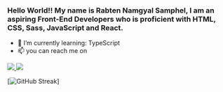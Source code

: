 ### Hello World!! My name is Rabten Namgyal Samphel, I am an aspiring Front-End Developers who is proficient with HTML, CSS, Sass, JavaScript and React.

- 🌱 I’m currently learning: TypeScript
- 📫 you can reach me on
<a href="https://www.linkedin.com/in/rabten-samphel-53171a1bb/">
   <img src='![twitter](https://user-images.githubusercontent.com/76475970/192119319-d678d0dc-6e5d-482a-9969-cb166f965393.svg))'/>
</a>

<a href="https://twitter.com/rabtensamphel">
   <img src="![twitter](https://user-images.githubusercontent.com/76475970/192119319-d678d0dc-6e5d-482a-9969-cb166f965393.svg)" />
</a>


[![GitHub Streak](https://github-readme-streak-stats.herokuapp.com?user=rabtennamgyal&theme=soft-green)]
